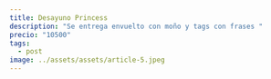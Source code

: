 ```yaml
---
title: Desayuno Princess
description: "Se entrega envuelto con moño y tags con frases "
precio: "10500"
tags:
  - post
image: ../assets/assets/article-5.jpeg
---
```

